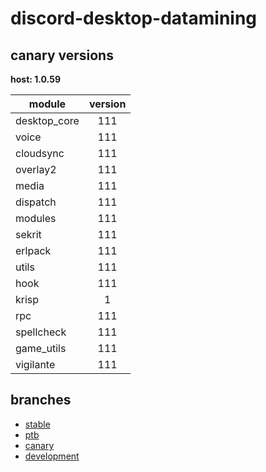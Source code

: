 # discord-desktop-datamining

## canary versions

**host: 1.0.59**

| module | version |
| ------ | :-----: |
| desktop_core | 111 |
| voice | 111 |
| cloudsync | 111 |
| overlay2 | 111 |
| media | 111 |
| dispatch | 111 |
| modules | 111 |
| sekrit | 111 |
| erlpack | 111 |
| utils | 111 |
| hook | 111 |
| krisp | 1 |
| rpc | 111 |
| spellcheck | 111 |
| game_utils | 111 |
| vigilante | 111 |

## branches

- [stable](https://github.com/OpenAsar/discord-desktop-datamining/tree/stable)
- [ptb](https://github.com/OpenAsar/discord-desktop-datamining/tree/ptb)
- [canary](https://github.com/OpenAsar/discord-desktop-datamining/tree/canary)
- [development](https://github.com/OpenAsar/discord-desktop-datamining/tree/development)